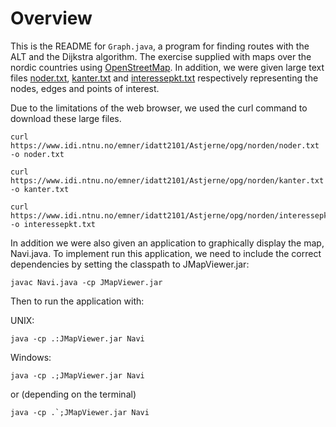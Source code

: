 
# Overview

This is the README for `Graph.java`, a program for finding routes with the ALT and the Dijkstra algorithm. The exercise supplied with maps over the nordic countries using [OpenStreetMap](http://openstreetmap.org/). In addition, we were given large text files [noder.txt](https://www.idi.ntnu.no/emner/idatt2101/Astjerne/opg/norden/noder.txt),
[kanter.txt](https://www.idi.ntnu.no/emner/idatt2101/Astjerne/opg/norden/kanter.txt) and
[interessepkt.txt](https://www.idi.ntnu.no/emner/idatt2101/Astjerne/opg/norden/interessepkt.txt) respectively representing the nodes, edges and points of interest.

Due to the limitations of the web browser, we used the curl command to download these large files.

```
curl https://www.idi.ntnu.no/emner/idatt2101/Astjerne/opg/norden/noder.txt -o noder.txt
```

```
curl https://www.idi.ntnu.no/emner/idatt2101/Astjerne/opg/norden/kanter.txt -o kanter.txt
```
```
curl https://www.idi.ntnu.no/emner/idatt2101/Astjerne/opg/norden/interessepkt.txt -o interessepkt.txt
```
[comment]: #TODO (Replace succeeding text with information relevant for our exercise)

In addition we were also given an application to graphically display the map, Navi.java. To implement run this application, we need to include the correct dependencies by setting the classpath to JMapViewer.jar:


```
javac Navi.java -cp JMapViewer.jar

```

Then to run the application with:

UNIX:

```
java -cp .:JMapViewer.jar Navi
```

Windows:

```
java -cp .;JMapViewer.jar Navi
```

or (depending on the terminal)
```
java -cp .`;JMapViewer.jar Navi 
```
<!--- 

The tool is invoked by specifying a command file with the -f flag, which
consists of a series of file create, file delete, and directory create
operations. 

For example, run:

```sh
prompt> ./ffs.py -f in.example1 -c
```

to see the output from the first example in the chapter on how FFS based
allocation works. 

The file `in.example1` consists of the following commands:

```sh
dir /a
dir /b
file /a/c 2
file /a/d 2
file /a/e 2
file /b/f 2
```

This tells the simulator to create two directories (/a and /b) and four files
(/a/c, /a/d, /a/e, and /b/f). The root directory is created by default.

The output of the simulator is the location of the inodes and data blocks of
all extant files and directories. For example, from the run above, we would
end up seeing (with the -c flag on, to show you the results):

```sh
prompt> ./ffs.py -f in.example1 -c

num_groups:       10
inodes_per_group: 10
blocks_per_group: 30

free data blocks: 289 (of 300)
free inodes:      93 (of 100)

spread inodes?    False
spread data?      False
contig alloc:     1

      0000000000 0000000000 1111111111 2222222222
      0123456789 0123456789 0123456789 0123456789

group inodes     data
    0 /--------- /--------- ---------- ----------
    1 acde------ accddee--- ---------- ----------
    2 bf-------- bff------- ---------- ----------
    3 ---------- ---------- ---------- ----------
    4 ---------- ---------- ---------- ----------
    5 ---------- ---------- ---------- ----------
    6 ---------- ---------- ---------- ----------
    7 ---------- ---------- ---------- ----------
    8 ---------- ---------- ---------- ----------
    9 ---------- ---------- ---------- ----------

prompt>
```

This first part of the output shows us various parameters of the simulation,
from the number of FFS cylinder groups that are created, to some policy
details. But the main part of the output is the actual allocation map:

```sh
      0000000000 0000000000 1111111111 2222222222
      0123456789 0123456789 0123456789 0123456789

group inodes     data
    0 /--------- /--------- ---------- ----------
    1 acde------ accddee--- ---------- ----------
    2 bf-------- bff------- ---------- ----------
    3 ---------- ---------- ---------- ----------
    4 ---------- ---------- ---------- ----------
    5 ---------- ---------- ---------- ----------
    6 ---------- ---------- ---------- ----------
    7 ---------- ---------- ---------- ----------
    8 ---------- ---------- ---------- ----------
    9 ---------- ---------- ---------- ----------
```

For this instantiation, we have created a file system with 10 groups, each
with 10 inodes and 30 data blocks. Each group just shows the inodes and data
blocks, and how they are allocated. If they are free, a - is shown; otherwise,
a different symbol is shown per file.

If you want to see a mapping of the symbols to file names, you should use
the -M flag:

```sh
prompt> ./ffs.py -f in.example1 -c -M
```

You'll then see a table at the bottom of the output shows the meanings of each symbol:

```sh
symbol  inode#  filename     filetype
/            0  /            directory
a           10  /a           directory
c           11  /a/c           regular
d           12  /a/d           regular
e           13  /a/e           regular
b           20  /b           directory
f           21  /b/f           regular
```

Here, you can see the root directory is represented by the symbol /, the file
/a by the symbol a, and so forth.

Looking at the output, you can thus see a number of interesting things: 
- The root inode is in the first slot of the Group 0's piece of the inode table
- The root data block is found in the first allocated data block (Group 0)
- Directory /a was placed in Group 1, directory /b in Group 2
- The files (inodes and data) for each regular file are found in 
  the same group as their parent inodes (as per FFS)

The rest of the options let you play around with FFS and some minor
variants. They are:

```sh
prompt> ./ffs.py -h
Usage: ffs.py [options]

Options:
  -h, --help            show this help message and exit
  -s SEED, --seed=SEED  the random seed
  -n NUM_GROUPS, --num_groups=NUM_GROUPS
                        number of block groups
  -d BLOCKS_PER_GROUP, --datablocks_per_groups=BLOCKS_PER_GROUP
                        data blocks per group
  -i INODES_PER_GROUP, --inodes_per_group=INODES_PER_GROUP
                        inodes per group
  -L LARGE_FILE_EXCEPTION, --large_file_exception=LARGE_FILE_EXCEPTION
                        0:off, N>0:blocks in group before spreading file to
                        next group
  -f INPUT_FILE, --input_file=INPUT_FILE
                        command file
  -I, --spread_inodes   Instead of putting file inodes in parent dir group,
                        spread them evenly around all groups
  -D, --spread_data     Instead of putting data near inode,
                        spread them evenly around all groups
  -A ALLOCATE_FARAWAY, --allocate_faraway=ALLOCATE_FARAWAY
                        When picking a group, examine this many groups at a
                        time
  -C CONTIG_ALLOCATION_POLICY,
  --contig_allocation_policy=CONTIG_ALLOCATION_POLICY
                        number of contig free blocks needed to alloc
  -T, --show_spans      show file and directory spans
  -M, --show_symbol_map
                        show symbol map
  -B, --show_block_addresses
                        show block addresses alongside groups
  -S, --do_per_file_stats
                        print out detailed inode stats
  -v, --show_file_ops   print out detailed per-op success/failure
  -c, --compute         compute answers for me
```

We'll explore more of these options in the homework.
-->